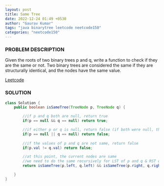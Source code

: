 ```yaml
---
layout: post
title: Same Tree
date: 2022-12-24 01:49 +0530
author: "Gaurav Kumar"
tags: "java binarytree leetcode neetcode150"
categories: "neetcode150"
---
```


### PROBLEM DESCRIPTION

Given the roots of two binary trees p and q, write a function to check if they are the same or not.
Two binary trees are considered the same if they are structurally identical, and the nodes have the same value.

[Leetcode](https://leetcode.com/problems/same-tree/description/)

### SOLUTION

```java
class Solution {
    public boolean isSameTree(TreeNode p, TreeNode q) {

        //if p and q both are null, return true
        if(p == null && q == null) return true;

        //if either p or q is null, return false (if both were null, they would have not reached here)
        if(p == null || q == null) return false;
        
        //if the values of p and q are not same, return false
        if(p.val != q.val) return false;

        //at this point, the current nodes are same
        //we need to do the same recursively for LST of p and q & RST of p and q
        return isSameTree(p.left, q.left) && isSameTree(p.right, q.right);

    }
}
```
